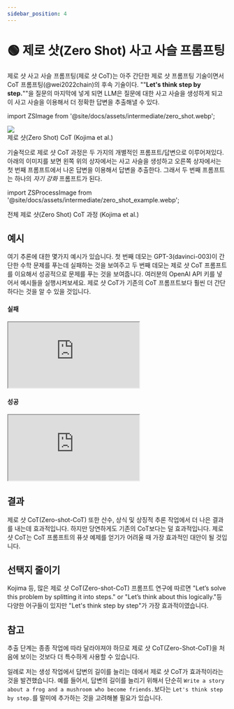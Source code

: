 ```yaml
---
sidebar_position: 4
---
```


# 🟢 제로 샷(Zero Shot) 사고 사슬 프롬프팅


제로 샷 사고 사슬 프롬프팅(제로 샷 CoT)는 아주 간단한 제로 샷 프롬프팅 기술이면서 CoT 프롬프팅(@wei2022chain)의 후속 기술이다. ""**Let's think step
by step.**""을 질문의 마지막에 넣게 되면 LLM은 질문에 대한 사고 사슬을 생성하게 되고 이 사고 사슬을 이용해서 더 정확한 답변을 추출해낼 수 있다.

import ZSImage from '@site/docs/assets/intermediate/zero_shot.webp';

<div style={{textAlign: 'center'}}>
  <img src={ZSImage} style={{width: "500px"}}/>
</div>

<div style={{textAlign: 'center'}}>
제로 샷(Zero Shot) CoT (Kojima et al.)
</div>

기술적으로 제로 샷 CoT 과정은 두 가지의 개별적인 프롬프트/답변으로 이루어져있다.
아래의 이미지를 보면 왼쪽 위의 상자에서는 사고 사슬을 생성하고 오른쪽 상자에서는 첫 번째 프롬프트에서 나온 답변을 이용해서 답변을 추출한다.
그래서 두 번째 프롬프트는 하나의 _자기 강화_ 프롬프트가 된다.

import ZSProcessImage from '@site/docs/assets/intermediate/zero_shot_example.webp';

<div style={{textAlign: 'center'}}>
  <LazyLoadImage src={ZSProcessImage} style={{width: "500px"}} />
</div>

<div style={{textAlign: 'center'}}>
전체 제로 샷(Zero Shot) CoT 과정 (Kojima et al.)
</div>

## 예시

여기 추론에 대한 몇가지 예시가 있습니다.
첫 번째 데모는 GPT-3(davinci-003)이 간단한 수학 문제를 푸는데 실패하는 것을 보여주고
두 번째 데모는 제로 샷 CoT 프롬프트를 이요해서 성공적으로 문제를 푸는 것을 보여줍니다.
여러분의 OpenAI API 키를 넣어서 예시들을 실행시켜보세요.
제로 샷 CoT가 기존의 CoT 프롬프트보다 훨씬 더 간단하다는 것을 알 수 있을 것입니다.

#### 실패

<iframe
    src="https://embed.learnprompting.org/embed?config=eyJ0b3BQIjoxLCJ0ZW1wZXJhdHVyZSI6MC43LCJtYXhUb2tlbnMiOjI1Niwib3V0cHV0IjoiSm9obiBoYXMgOCBwZWFycy4iLCJwcm9tcHQiOiJJZiBKb2huIGhhcyA1IHBlYXJzLCB0aGVuIGVhdHMgMiwgYW5kIGJ1eXMgNSBtb3JlLCB0aGVuIGdpdmVzIDMgdG8gaGlzIGZyaWVuZCwgaG93IG1hbnkgcGVhcnMgZG9lcyBoZSBoYXZlPyIsIm1vZGVsIjoidGV4dC1kYXZpbmNpLTAwMyJ9"
    style={{width:"100%", height:"500px", border:"0", borderRadius:"4px", overflow:"hidden"}}
    sandbox="allow-forms allow-modals allow-popups allow-presentation allow-same-origin allow-scripts"
></iframe>


#### 성공

<iframe
    src="https://embed.learnprompting.org/embed?config=eyJ0b3BQIjoxLCJ0ZW1wZXJhdHVyZSI6MC43LCJtYXhUb2tlbnMiOjI1Niwib3V0cHV0IjoiSm9obiBzdGFydHMgd2l0aCA1IHBlYXJzLiBIZSBlYXRzIDIgcGVhcnMsIGxlYXZpbmcgaGltIHdpdGggMyBwZWFycy4gSGUgYnV5cyA1IG1vcmUgcGVhcnMsIGdpdmluZyBoaW0gYSB0b3RhbCBvZiA4IHBlYXJzLiBIZSBnaXZlcyAzIHBlYXJzIHRvIGhpcyBmcmllbmQsIGxlYXZpbmcgaGltIHdpdGggb25seSA1IHBlYXJzLiIsInByb21wdCI6IklmIEpvaG4gaGFzIDUgcGVhcnMsIHRoZW4gZWF0cyAyLCBhbmQgYnV5cyA1IG1vcmUsIHRoZW4gZ2l2ZXMgMyB0byBoaXMgZnJpZW5kLCBob3cgbWFueSBwZWFycyBkb2VzIGhlIGhhdmU%2FXG5cbkxldCdzIHRoaW5rIHN0ZXAgYnkgc3RlcC4iLCJtb2RlbCI6InRleHQtZGF2aW5jaS0wMDMifQ%3D%3D"
    style={{width:"100%", height:"500px", border:"0", borderRadius:"4px", overflow:"hidden"}}
    sandbox="allow-forms allow-modals allow-popups allow-presentation allow-same-origin allow-scripts"
></iframe>

## 결과

제로 샷 CoT(Zero-shot-CoT) 또한 산수, 상식 및 상징적 추론 작업에서 더 나은 결과를 내는데 효과적입니다.
하지만 당연하게도 기존의 CoT보다는 덜 효과적입니다. 제로 샷 CoT는 CoT 프롬프트의 퓨샷 예제를 얻기가 어려울 때 가장 효과적인 대안이 될 것입니다.

## 선택지 줄이기

Kojima 등, 많은 제로 샷 CoT(Zero-shot-CoT) 프롬프트 연구에 따르면
"Let’s solve this problem by splitting it into steps." or "Let’s think about this logically."등 다양한 어구들이 있지만
"Let's think step by step"가 가장 효과적이였습니다.



## 참고

추출 단계는 종종 작업에 따라 달라야져야 하므로 제로 샷 CoT(Zero-Shot-CoT)을 처음에 보이는 것보다 더 특수하게 사용할 수 있습니다.

일례로 저는 생성 작업에서 답변의 길이를 늘리는 데에서 제로 샷 CoT가 효과적이라는 것을 발견했습니다.
예를 들어서, 답변의 길이를 늘리기 위해서
단순히 `Write a story about a frog and a mushroom who become friends.`보다는 `Let's think step by step.`를 말미에 추가하는 것을 고려해볼 필요가 있습니다.
